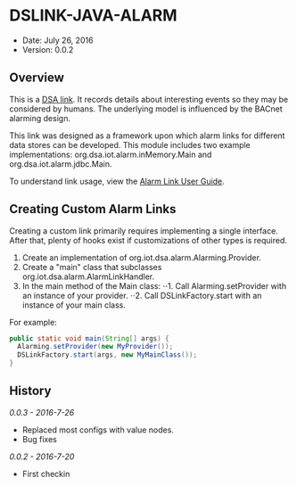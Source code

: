 DSLINK-JAVA-ALARM
=================

* Date: July 26, 2016
* Version: 0.0.2


Overview
--------

This is a [DSA link](https://github.com/IOT-DSA).  It records details about interesting events so they may be considered by humans.  The underlying model is influenced by the BACnet alarming design.  

This link was designed as a framework upon which alarm links for different data stores can be developed.  This module includes two example implementations:  org.dsa.iot.alarm.inMemory.Main and org.dsa.iot.alarm.jdbc.Main.  

To understand link usage, view the [Alarm Link User Guide](https://github.com/IOT-DSA/dslink-java-alarm/blob/master/Alarm-Link-User-Guide.pdf).


Creating Custom Alarm Links
---------------------------

Creating a custom link primarily requires implementing a single interface.  After that, plenty of hooks exist if customizations of other types is required.

1.	Create an implementation of org.iot.dsa.alarm.Alarming.Provider.
2.	Create a "main" class that subclasses org.iot.dsa.alarm.AlarmLinkHandler.
3.	In the main method of the Main class:
⋅⋅1.	 Call Alarming.setProvider with an instance of your provider.
⋅⋅2.	 Call DSLinkFactory.start with an instance of your main class.

For example:

```java
public static void main(String[] args) {
  Alarming.setProvider(new MyProvider());
  DSLinkFactory.start(args, new MyMainClass());
}
```


History
-------
_0.0.3 - 2016-7-26_
  - Replaced most configs with value nodes.
  - Bug fixes

_0.0.2 - 2016-7-20_
  - First checkin
